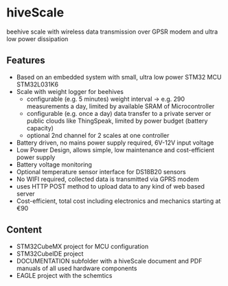# hiveScale
beehive scale with wireless data transmission over GPSR modem and ultra low power dissipation

## Features
* Based on an embedded system with small, ultra low power STM32 MCU STM32L031K6
* Scale with weight logger for beehives
  * configurable (e.g. 5 minutes) weight interval → e.g. 290 measurements a day, limited by available SRAM of Microcontroller
  * configurable (e.g. once a day) data transfer to a private server or public clouds like ThingSpeak, limited by power budget (battery capacity)
  * optional 2nd channel for 2 scales at one controller
* Battery driven, no mains power supply required, 6V-12V input voltage
* Low Power Design, allows simple, low maintenance and cost-efficient power supply
* Battery voltage monitoring
* Optional temperature sensor interface for DS18B20 sensors
* No WIFI required, collected data is transmitted via GPRS modem
* uses HTTP POST method to upload data to any kind of web based server
* Cost-efficient, total cost including electronics and mechanics starting at €90 

## Content
* STM32CubeMX project for MCU configuration
* STM32CubeIDE project
* DOCUMENTATION subfolder with a hiveScale document and PDF manuals of all used hardware components
* EAGLE project with the schemtics
